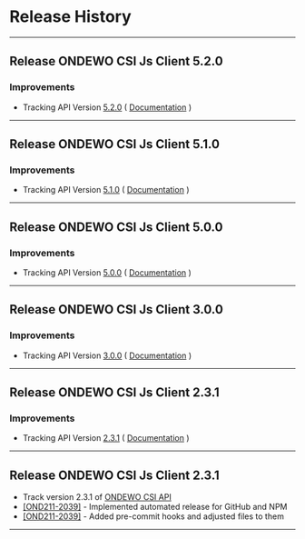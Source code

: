 # Release History

***************** 
## Release ONDEWO CSI Js Client 5.2.0 
 
### Improvements 
 * Tracking API Version [5.2.0](https://github.com/ondewo/ondewo-csi-api/releases/tag/5.2.0) ( [Documentation](https://ondewo.github.io/ondewo-csi-api/) ) 


***************** 
## Release ONDEWO CSI Js Client 5.1.0 
 
### Improvements 
 * Tracking API Version [5.1.0](https://github.com/ondewo/ondewo-csi-api/releases/tag/5.1.0) ( [Documentation](https://ondewo.github.io/ondewo-csi-api/) ) 


***************** 
## Release ONDEWO CSI Js Client 5.0.0 
 
### Improvements 
 * Tracking API Version [5.0.0](https://github.com/ondewo/ondewo-csi-api/releases/tag/5.0.0) ( [Documentation](https://ondewo.github.io/ondewo-csi-api/) ) 


***************** 
## Release ONDEWO CSI Js Client 3.0.0 
 
### Improvements 
 * Tracking API Version [3.0.0](https://github.com/ondewo/ondewo-csi-api/releases/tag/3.0.0) ( [Documentation](https://ondewo.github.io/ondewo-csi-api/) ) 


***************** 
## Release ONDEWO CSI Js Client 2.3.1 
 
### Improvements 
 * Tracking API Version [2.3.1](https://github.com/ondewo/ondewo-csi-api/releases/tag/2.3.1) ( [Documentation](https://ondewo.github.io/ondewo-csi-api/) ) 

*****************

## Release ONDEWO CSI Js Client 2.3.1

* Track version 2.3.1 of [ONDEWO CSI API](https://github.com/ondewo/ondewo-csi-api/releases/2.3.1)
* [[OND211-2039]](https://ondewo.atlassian.net/browse/OND211-2039) - Implemented automated release for GitHub and NPM
* [[OND211-2039]](https://ondewo.atlassian.net/browse/OND211-2039) - Added pre-commit hooks and adjusted files to them

*****************
